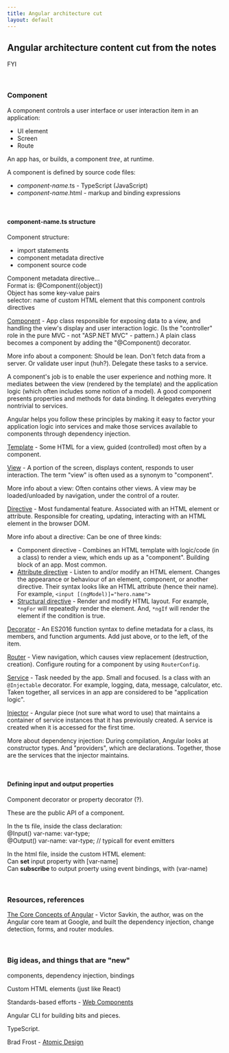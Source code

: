 ```yaml
---
title: Angular architecture cut
layout: default
---
```


## Angular architecture content cut from the notes

FYI

<br>


### Component

A component controls a user interface or user interaction item in an application:  
* UI element
* Screen
* Route

An app has, or builds, a component *tree*, at runtime.  

A component is defined by source code files:
* *component-name*.ts - TypeScript (JavaScript)
* *component-name*.html - markup and binding expressions

<br>

#### component-name.ts structure

Component structure:
* import statements
* component metadata directive
* component source code

Component metadata directive...  
Format is: @Component({object})  
Object has some key-value pairs  
selector: name of custom HTML element that this component controls  
directives

[Component](https://angular.io/docs/ts/latest/guide/glossary.html#!#component) - App class responsible for exposing data to a view, and handling the view's display and user interaction logic. (Is the "controller" role in the pure MVC - not "ASP.NET MVC" - pattern.) A plain class becomes a component by adding the "@Component() decorator. 

More info about a component: Should be lean. Don't fetch data from a server. Or validate user input (huh?). Delegate these tasks to a service.  

A component's job is to enable the user experience and nothing more. It mediates between the view (rendered by the template) and the application logic (which often includes some notion of a model). A good component presents properties and methods for data binding. It delegates everything nontrivial to services.

Angular helps you follow these principles by making it easy to factor your application logic into services and make those services available to components through dependency injection.

[Template](https://angular.io/docs/ts/latest/guide/glossary.html#!#template) - Some HTML for a view, guided (controlled) most often by a component. 

[View](https://angular.io/docs/ts/latest/guide/glossary.html#!#view) - A portion of the screen, displays content, responds to user interaction. The term "view" is often used as a synonym to "component". 

More info about a view: Often contains other views. A view may be loaded/unloaded by navigation, under the control of a router. 

[Directive]() - Most fundamental feature. Associated with an HTML element or attribute. Responsible for creating, updating, interacting with an HTML element in the browser DOM.

More info about a directive: Can be one of three kinds:
* Component directive - Combines an HTML template with logic/code (in a class) to render a view, which ends up as a "component". Building block of an app. Most common.
* [Attribute directive](https://angular.io/docs/ts/latest/guide/attribute-directives.html) - Listen to and/or modify an HTML element. Changes the appearance or behaviour of an element, component, or another directive. Their syntax looks like an HTML attribute (hence their name). For example, `<input [(ngModel)]="hero.name">`
* [Structural directive](https://angular.io/docs/ts/latest/guide/structural-directives.html) - Render and modify HTML layout. For example, `*ngFor` will repeatedly render the element. And, `*ngIf` will render the element if the condition is true.  

[Decorator]() - An ES2016 function syntax to define metadata for a class, its members, and function arguments. Add just above, or to the left, of the item.  

[Router]() - View navigation, which causes view replacement (destruction, creation). Configure routing for a component by using `RouterConfig`. 

[Service]() - Task needed by the app. Small and focused. Is a class with an `@Injectable` decorator. For example, logging, data, message, calculator, etc. Taken together, all services in an app are considered to be "application logic".  

[Injector]() - Angular piece (not sure what word to use) that maintains a container of service instances that it has previously created. A service is created when it is accessed for the first time. 

More about dependency injection: During compilation, Angular looks at constructor types. And "providers", which are declarations. Together, those are the services that the injector maintains.

<br>

#### Defining input and output properties

Component decorator or property decorator (?).  

These are the public API of a component.  

In the ts file, inside the class declaration:  
@Input() var-name: var-type;  
@Output() var-name: var-type; // typicall for event emitters  

In the html file, inside the custom HTML element:  
Can **set** input property with [var-name]  
Can **subscribe** to output proerty using event bindings, with (var-name)

<br>



### Resources, references

[The Core Concepts of Angular](https://vsavkin.com/the-core-concepts-of-angular-2-c3d6cbe04d04) - Victor Savkin, the author, was on the Angular core team at Google, and built the dependency injection, change detection, forms, and router modules.  

<br>

### Big ideas, and things that are "new"

components, dependency injection, bindings

Custom HTML elements (just like React)

Standards-based efforts - [Web Components](https://www.webcomponents.org/introduction)

Angular CLI for building bits and pieces.  

TypeScript.

Brad Frost - [Atomic Design](http://bradfrost.com/blog/post/atomic-web-design/)

<br>

